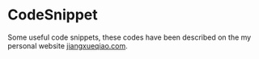 # CodeSnippet
Some useful code snippets, these codes have been described on the my personal website [jiangxueqiao.com](https://jiangxueqiao.com). 

